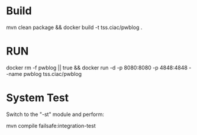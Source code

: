 # Build
mvn clean package && docker build -t tss.ciac/pwblog .

# RUN

docker rm -f pwblog || true && docker run -d -p 8080:8080 -p 4848:4848 --name pwblog tss.ciac/pwblog 

# System Test

Switch to the "-st" module and perform:

mvn compile failsafe:integration-test